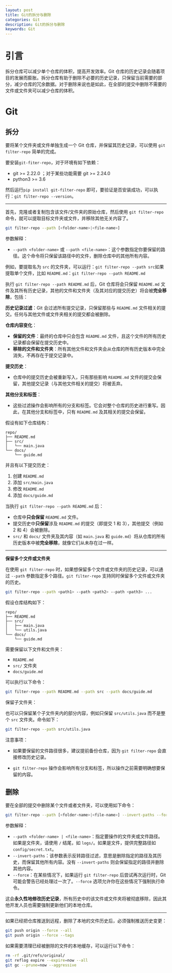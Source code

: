 ```yaml
---
layout: post
title: Git的拆分与删除
categories: Git
description: Git的拆分与删除
keywords: Git
---
```

# 引言
拆分仓库可以减少单个仓库的体积，提高开发效率。Git 仓库的历史记录会随着项目的发展而膨胀。拆分仓库有助于删除不必要的历史记录，只保留当前需要的部分，减少仓库的冗余数据。对于删除来说也是如此，在全部的提交中删除不需要的文件或文件夹可以减少仓库的体积。



# Git

## 拆分

要将某个文件夹或文件单独生成一个 Git 仓库，并保留其历史记录，可以使用 `git filter-repo` 简单的完成。

要安装`git-fiter-repo`，对于环境有如下依赖：

- git >= 2.22.0 ；对于某些功能需要 git >= 2.24.0
- python3 >= 3.6

然后运行`pip install git-filter-repo` 即可，要验证是否安装成功，可以执行：`git filter-repo --version`。

------

首先，克隆或者复制包含该文件/文件夹的原始仓库，然后使用 `git filter-repo` 命令，就可以提取目标文件夹或文件，并移除其他无关内容了。

```bash
git filter-repo --path [<folder-name>|<file-name>]
```

参数解释：

- `--path <folder-name>` 或 `--path <file-name>`：这个参数指定你要保留的路径。这个命令将只保留该路径中的文件，删除仓库中的其他所有内容。

例如，要提取名为 `src` 的文件夹，可以运行：`git filter-repo --path src`如果提取单个文件，比如 `README.md`：`git filter-repo --path README.md`

执行 `git filter-repo --path README.md` 后，Git 仓库将会只保留 `README.md` 文件及其所有历史记录，其他的文件和文件夹（及其对应的提交历史）将会被**完全移除**，包括：

**历史记录过滤**：Git 会过滤所有提交记录，只保留那些与 `README.md` 文件相关的提交。任何与其他文件或文件夹相关的提交都会被删除。

**仓库内容变化**：

- **保留的文件**：最终的仓库中只会包含 `README.md` 文件，且这个文件的所有历史记录都会保留在提交历史中。
- **移除的文件和文件夹**：所有其他文件和文件夹会从仓库的所有历史版本中完全消失，不再存在于提交记录中。

**提交历史**：

- 仓库中的提交历史会被重新写入，只有那些影响 `README.md` 文件的提交会保留，其他提交记录（与其他文件相关的提交）将被丢弃。

**其他分支和标签**：

- 这些过滤操作会影响所有的分支和标签。它会对整个仓库的历史进行重写。因此，在其他分支和标签中，只有 `README.md` 及其相关的提交会保留。

假设有如下仓库结构：

```ascii
repo/
├── README.md
├── src/
│   └── main.java
└── docs/
    └── guide.md
```
并且有以下提交历史：
1. 创建 `README.md`
2. 添加 `src/main.java`
3. 修改 `README.md`
4. 添加 `docs/guide.md`

当执行 `git filter-repo --path README.md` 后：
- 仓库中**只会保留** `README.md` 文件。
- 提交历史中**只保留**涉及 `README.md` 的提交（即提交 1 和 3），其他提交（例如 2 和 4）会被删除。
- `src/` 和 `docs/` 文件夹及其内容（如 `main.java` 和 `guide.md`）将从仓库的所有历史版本中被**完全移除**，就像它们从未存在过一样。

------

**保留多个文件或文件夹**

在使用 `git filter-repo` 时，如果想保留多个文件或文件夹的历史记录，可以通过 `--path` 参数指定多个路径。`git filter-repo` 支持同时保留多个文件或文件夹的历史。

```bash
git filter-repo --path <path1> --path <path2> --path <path3> ...
```

假设仓库结构如下：
```ascii
repo/
├── README.md
├── src/
│   ├── main.java
│   └── utils.java
└── docs/
    └── guide.md
```

需要保留以下文件和文件夹：
- `README.md`
- `src/` 文件夹
- `docs/guide.md`

可以执行以下命令：
```bash
git filter-repo --path README.md --path src --path docs/guide.md
```

保留子文件夹：

也可以只保留某个子文件夹内的部分内容，例如只保留 `src/utils.java` 而不是整个 `src` 文件夹。命令如下：

```bash
git filter-repo --path src/utils.java
```

注意事项：
- 如果要保留的文件路径很多，建议提前备份仓库，因为 `git filter-repo` 会直接修改历史记录。

- `git filter-repo` 操作会影响所有分支和标签，所以操作之前需要明确想要保留的内容。

  

## 删除

要在全部的提交中删除某个文件或者文件夹，可以使用如下命令：

```bash
git filter-repo --path [<folder-name>|<file-name>] --invert-paths --force
```

参数解释：

- `--path <folder-name> | <file-name>`：指定要操作的文件夹或文件路径。如果是文件夹，请使用 `/` 结尾，如 `logs/`。如果是文件，提供完整路径如 `config/secret.txt`。
- `--invert-paths`：该参数表示反转路径过滤，意思是删除指定的路径及其历史，而保留其他所有内容。没有 `--invert-paths` 则会保留指定的路径并删除其他内容。
- `--force`：在某些情况下，如果运行 `git filter-repo` 后尝试再次运行时，Git 可能会警告已经处理过一次了。`--force` 选项允许你在这些情况下强制执行命令。

这会**永久性地修改历史记录**，所有历史中的该文件或文件夹将被彻底移除，因此其他开发人员也需要强制更新他们的本地仓库。

------

如果已经把仓库推送到远程，删除了本地的文件历史后，必须强制推送历史变更：

```bash
git push origin --force --all
git push origin --force --tags
```

如果需要清理已经被删除的文件的本地缓存，可以运行以下命令：

```bash
rm -rf .git/refs/original/
git reflog expire --expire=now --all
git gc --prune=now --aggressive
```





